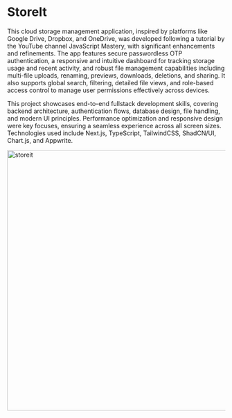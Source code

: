 # StoreIt

This cloud storage management application, inspired by platforms like Google Drive, Dropbox, and OneDrive, was developed following a tutorial by the YouTube channel JavaScript Mastery, with significant enhancements and refinements. The app features secure passwordless OTP authentication, a responsive and intuitive dashboard for tracking storage usage and recent activity, and robust file management capabilities including multi-file uploads, renaming, previews, downloads, deletions, and sharing. It also supports global search, filtering, detailed file views, and role-based access control to manage user permissions effectively across devices.

This project showcases end-to-end fullstack development skills, covering backend architecture, authentication flows, database design, file handling, and modern UI principles. Performance optimization and responsive design were key focuses, ensuring a seamless experience across all screen sizes. Technologies used include Next.js, TypeScript, TailwindCSS, ShadCN/UI, Chart.js, and Appwrite.

<img width="779" height="601" alt="storeit" src="https://github.com/user-attachments/assets/c93d5e88-6460-490d-89ae-d947c8d21622" />
